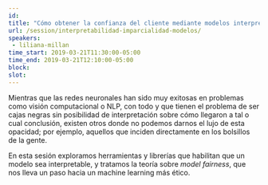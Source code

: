 ```yaml
---
id: 
title: "Cómo obtener la confianza del cliente mediante modelos interpretables e imparciales"
url: /session/interpretabilidad-imparcialidad-modelos/
speakers:
 - liliana-millan
time_start: 2019-03-21T11:30:00-05:00
time_end: 2019-03-21T12:10:00-05:00
block: 
slot: 
---
```


Mientras que las redes neuronales han sido muy exitosas en problemas como visión computacional o NLP, con todo y que tienen el problema de ser cajas negras sin posibilidad de interpretación sobre cómo llegaron a tal o cual conclusión, existen otros donde no podemos darnos el lujo de esta opacidad; por ejemplo, aquellos que inciden directamente en los bolsillos de la gente.

En esta sesión exploramos herramientas y librerías que habilitan que un modelo sea interpretable, y tratamos la teoría sobre <em>model fairness</em>, que nos lleva un paso hacia un machine learning más ético.